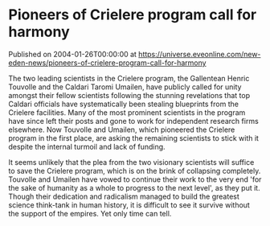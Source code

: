 # Pioneers of Crielere program call for harmony
Published on 2004-01-26T00:00:00 at https://universe.eveonline.com/new-eden-news/pioneers-of-crielere-program-call-for-harmony

The two leading scientists in the Crielere program, the Gallentean Henric Touvolle and the Caldari Taromi Umailen, have publicly called for unity amongst their fellow scientists following the stunning revelations that top Caldari officials have systematically been stealing blueprints from the Crielere facilities. Many of the most prominent scientists in the program have since left their posts and gone to work for independent research firms elsewhere. Now Touvolle and Umailen, which pioneered the Crielere program in the first place, are asking the remaining scientists to stick with it despite the internal turmoil and lack of funding.  
  
It seems unlikely that the plea from the two visionary scientists will suffice to save the Crielere program, which is on the brink of collapsing completely. Touvolle and Umailen have vowed to continue their work to the very end 'for the sake of humanity as a whole to progress to the next level', as they put it. Though their dedication and radicalism managed to build the greatest science think-tank in human history, it is difficult to see it survive without the support of the empires. Yet only time can tell.
